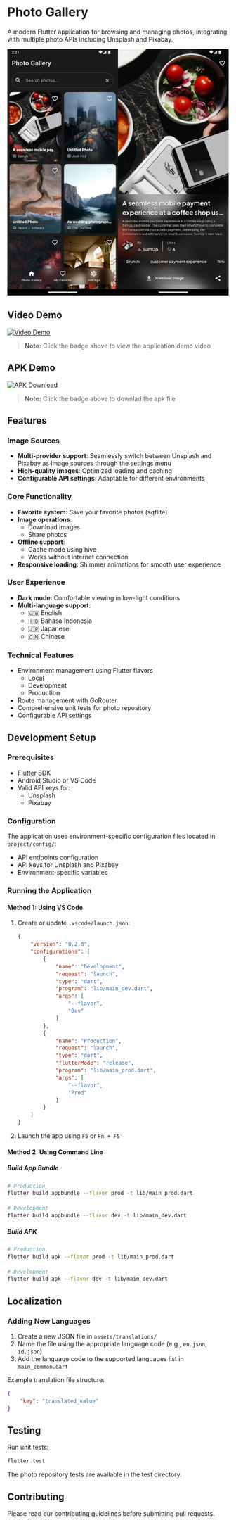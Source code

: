 # Photo Gallery

A modern Flutter application for browsing and managing photos, integrating with multiple photo APIs including Unsplash and Pixabay.

![Screenshot](screenshot/download.png)

## Video Demo

[![Video Demo](https://img.shields.io/badge/Watch-Video%20Demo-blue?style=for-the-badge)](https://drive.google.com/file/d/10RLBRyjg1n3Jyfk37iJGh7vt-KHQOIbh/view?usp=sharing)

> **Note:** Click the badge above to view the application demo video

## APK Demo

[![APK Download](https://img.shields.io/badge/Download-APK%20File-green?style=for-the-badge&logo=android&logoColor=white)](https://drive.google.com/file/d/1YHj4bkIed5LVzQg69x8fVN3XnWcbSeDw/view?usp=sharing)

> **Note:** Click the badge above to downlad the apk file

## Features

### Image Sources

- **Multi-provider support**: Seamlessly switch between Unsplash and Pixabay as image sources through the settings menu
- **High-quality images**: Optimized loading and caching
- **Configurable API settings**: Adaptable for different environments

### Core Functionality

- **Favorite system**: Save your favorite photos (sqflite) 
- **Image operations**:
  - Download images
  - Share photos
- **Offline support**:
  - Cache mode using hive
  - Works without internet connection
- **Responsive loading**: Shimmer animations for smooth user experience

### User Experience

- **Dark mode**: Comfortable viewing in low-light conditions
- **Multi-language support**:
  - 🇬🇧 English
  - 🇮🇩 Bahasa Indonesia
  - 🇯🇵 Japanese
  - 🇨🇳 Chinese

### Technical Features

- Environment management using Flutter flavors
  - Local
  - Development
  - Production
- Route management with GoRouter
- Comprehensive unit tests for photo repository
- Configurable API settings

## Development Setup

### Prerequisites

- [Flutter SDK](https://flutter.dev/docs/get-started/install)
- Android Studio or VS Code
- Valid API keys for:
  - Unsplash
  - Pixabay

### Configuration

The application uses environment-specific configuration files located in `project/config/`:

- API endpoints configuration
- API keys for Unsplash and Pixabay
- Environment-specific variables

### Running the Application

#### Method 1: Using VS Code

1. Create or update `.vscode/launch.json`:

    ```json
    {
        "version": "0.2.0",
        "configurations": [
            {
                "name": "Development",
                "request": "launch",
                "type": "dart",
                "program": "lib/main_dev.dart",
                "args": [
                    "--flavor",
                    "Dev"
                ]
            },
            {
                "name": "Production",
                "request": "launch",
                "type": "dart",
                "flutterMode": "release",
                "program": "lib/main_prod.dart",
                "args": [
                    "--flavor",
                    "Prod"
                ]
            }
        ]
    }
    ```

2. Launch the app using `F5` or `Fn + F5`

#### Method 2: Using Command Line

##### Build App Bundle

```bash
# Production
flutter build appbundle --flavor prod -t lib/main_prod.dart

# Development
flutter build appbundle --flavor dev -t lib/main_dev.dart
```

##### Build APK

```bash
# Production
flutter build apk --flavor prod -t lib/main_prod.dart

# Development
flutter build apk --flavor dev -t lib/main_dev.dart
```

## Localization

### Adding New Languages

1. Create a new JSON file in `assets/translations/`
2. Name the file using the appropriate language code (e.g., `en.json`, `id.json`)
3. Add the language code to the supported languages list in `main_common.dart`

Example translation file structure:

```json
{
    "key": "translated_value"
}
```

## Testing

Run unit tests:

```bash
flutter test
```

The photo repository tests are available in the test directory.

## Contributing

Please read our contributing guidelines before submitting pull requests.
